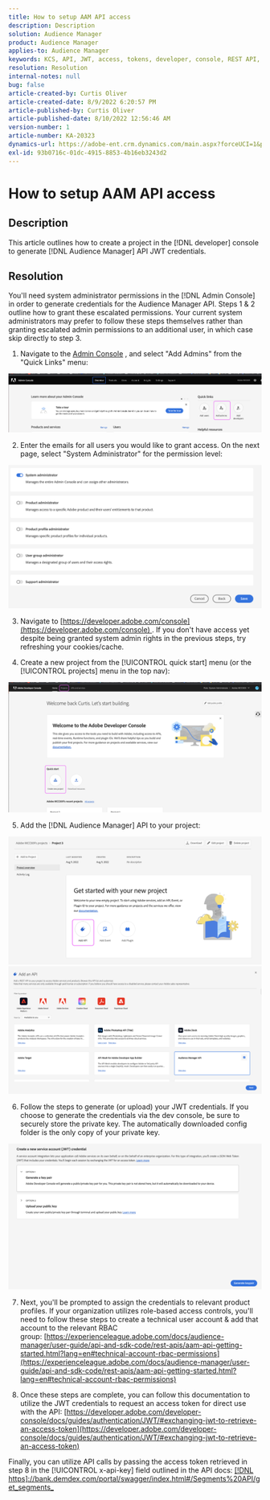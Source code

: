 ```yaml
---
title: How to setup AAM API access
description: Description
solution: Audience Manager
product: Audience Manager
applies-to: Audience Manager
keywords: KCS, API, JWT, access, tokens, developer, console, REST API, REST
resolution: Resolution
internal-notes: null
bug: false
article-created-by: Curtis Oliver
article-created-date: 8/9/2022 6:20:57 PM
article-published-by: Curtis Oliver
article-published-date: 8/10/2022 12:56:46 AM
version-number: 1
article-number: KA-20323
dynamics-url: https://adobe-ent.crm.dynamics.com/main.aspx?forceUCI=1&pagetype=entityrecord&etn=knowledgearticle&id=5670c6fc-0f18-ed11-b83e-0022480868ff
exl-id: 93b0716c-01dc-4915-8853-4b16eb3243d2
---
```

# How to setup AAM API access

## Description


This article outlines how to create a project in the [!DNL developer] console to generate [!DNL Audience Manager] API JWT credentials.


## Resolution


You'll need system administrator permissions in the [!DNL Admin Console] in order to generate credentials for the Audience Manager API. Steps 1 & 2 outline how to grant these escalated permissions. Your current system administrators may prefer to follow these steps themselves rather than granting escalated admin permissions to an additional user, in which case skip directly to step 3.

1) Navigate to the [Admin Console](https://adminconsole.adobe.com/) , and select "Add Admins" from the "Quick Links" menu:

![](assets/27c759f0-4418-ed11-b83e-0022480868ff.png)

2) Enter the emails for all users you would like to grant access. On the next page, select "System Administrator" for the permission level:

![](assets/4eaf764b-4518-ed11-b83e-0022480868ff.png)

3) Navigate to [https://developer.adobe.com/console](https://developer.adobe.com/console) . If you don't have access yet despite being granted system admin rights in the previous steps, try refreshing your cookies/cache.

4) Create a new project from the [!UICONTROL quick start] menu (or the [!UICONTROL projects] menu in the top nav):

![](assets/363a9d79-1418-ed11-b83e-0022480868ff.png)

5) Add the [!DNL Audience Manager] API to your project:

![](assets/a06e1ebd-1418-ed11-b83e-0022480868ff.png)
![](assets/26768505-1518-ed11-b83e-0022480868ff.png)

6) Follow the steps to generate (or upload) your JWT credentials. If you choose to generate the credentials via the dev console, be sure to securely store the private key. The automatically downloaded config folder is the only copy of your private key. 

![](assets/d7e73a64-1518-ed11-b83e-0022480868ff.png)

7) Next, you'll be prompted to assign the credentials to relevant product profiles. If your organization utilizes role-based access controls, you'll need to follow these steps to create a technical user account & add that account to the relevant RBAC group: [https://experienceleague.adobe.com/docs/audience-manager/user-guide/api-and-sdk-code/rest-apis/aam-api-getting-started.html?lang=en#technical-account-rbac-permissions](https://experienceleague.adobe.com/docs/audience-manager/user-guide/api-and-sdk-code/rest-apis/aam-api-getting-started.html?lang=en#technical-account-rbac-permissions)

8) Once these steps are complete, you can follow this documentation to utilize the JWT credentials to request an access token for direct use with the API: [https://developer.adobe.com/developer-console/docs/guides/authentication/JWT/#exchanging-jwt-to-retrieve-an-access-token](https://developer.adobe.com/developer-console/docs/guides/authentication/JWT/#exchanging-jwt-to-retrieve-an-access-token)

Finally, you can utilize API calls by passing the access token retrieved in step 8 in the [!UICONTROL x-api-key] field outlined in the API docs: [[!DNL https]://bank.demdex.com/portal/swagger/index.html#/Segments%20API/get_segments_](https://bank.demdex.com/portal/swagger/index.html#/Segments%20API/get_segments_)
